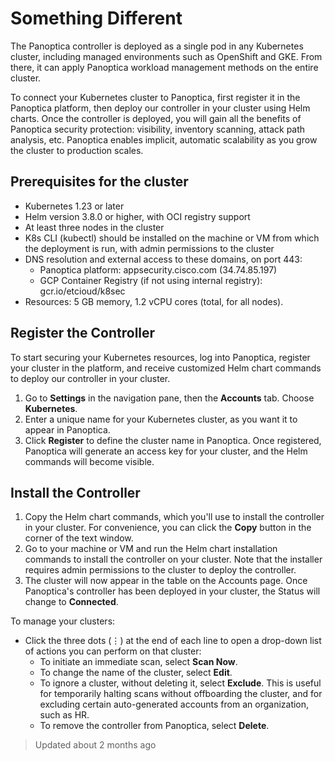 # Something Different
The Panoptica controller is deployed as a single pod in any Kubernetes cluster, including managed environments such as OpenShift and GKE. From there, it can apply Panoptica workload management methods on the entire cluster.

To connect your Kubernetes cluster to Panoptica, first register it in the Panoptica platform, then deploy our controller in your cluster using Helm charts. Once the controller is deployed, you will gain all the benefits of Panoptica security protection: visibility, inventory scanning, attack path analysis, etc. Panoptica enables implicit, automatic scalability as you grow the cluster to production scales.

## Prerequisites for the cluster

- Kubernetes 1.23 or later
- Helm version 3.8.0 or higher, with OCI registry support
- At least three nodes in the cluster
- K8s CLI (kubectl) should be installed on the machine or VM from which the deployment is run, with admin permissions to the cluster
- DNS resolution and external access to these domains, on port 443:
  - Panoptica platform: appsecurity.cisco.com (34.74.85.197)
  - GCP Container Registry (if not using internal registry): gcr.io/etcioud/k8sec
- Resources: 5 GB memory, 1.2 vCPU cores (total, for all nodes).

## Register the Controller

To start securing your Kubernetes resources, log into Panoptica, register your cluster in the platform, and receive customized Helm chart commands to deploy our controller in your cluster.

1. Go to **Settings** in the navigation pane, then the **Accounts** tab. Choose **Kubernetes**.
2. Enter a unique name for your Kubernetes cluster, as you want it to appear in Panoptica.
3. Click **Register** to define the cluster name in Panoptica. Once registered, Panoptica will generate an access key for your cluster, and the Helm commands will become visible.

## Install the Controller

1. Copy the Helm chart commands, which you'll use to install the controller in your cluster. For convenience, you can click the **Copy** button in the corner of the text window.
2. Go to your machine or VM and run the Helm chart installation commands to install the controller on your cluster. Note that the installer requires admin permissions to the cluster to deploy the controller.
3. The cluster will now appear in the table on the Accounts page. Once Panoptica's controller has been deployed in your cluster, the Status will change to **Connected**.

To manage your clusters:

- Click the three dots (⋮) at the end of each line to open a drop-down list of actions you can perform on that cluster:
  - To initiate an immediate scan, select **Scan Now**.
  - To change the name of the cluster, select **Edit**.
  - To ignore a cluster, without deleting it, select **Exclude**. This is useful for temporarily halting scans without offboarding the cluster, and for excluding certain auto-generated accounts from an organization, such as HR.
  - To remove the controller from Panoptica, select **Delete**.

> Updated about 2 months ago
